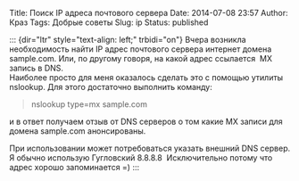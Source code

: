 Title: Поиск IP адреса почтового сервера 
Date: 2014-07-08 23:57
Author: Краз
Tags: Добрые советы
Slug: ip
Status: published

::: {dir="ltr" style="text-align: left;" trbidi="on"}
Вчера возникла необходимость найти IP адрес почтового сервера интернет домена sample.com. Или, по другому говоря, на какой адрес ссылается  MX запись в DNS.  
Наиболее просто для меня оказалось сделать это с помощью утилиты nslookup. Для этого достаточно выполнить команду:  

> nslookup type=mx sample.com

и в ответ получаем отзыв от DNS серверов о том какие MX записи для домена sample.com анонсированы.  
  
При использовании может потребоваться указать внешний DNS сервер. Я обычно использую Гугловский 8.8.8.8  Исключительно потому что адрес хорошо запоминается =)
:::

